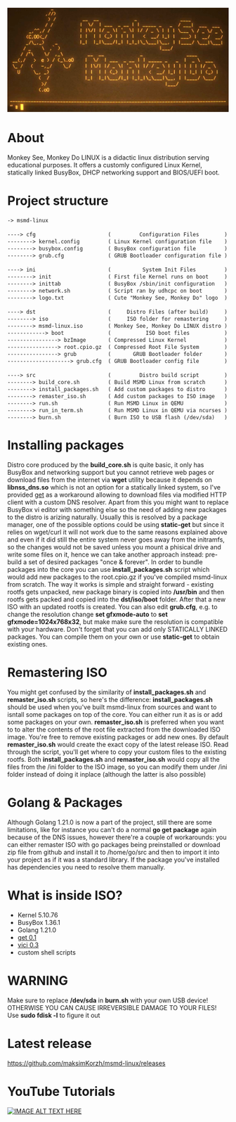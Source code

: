 [![IMAGE ALT TEXT HERE](https://raw.githubusercontent.com/maksimKorzh/msmd-linux/main/img/msmd-linux.png)](https://www.youtube.com/watch?v=EVTw4YqPdKA)

# About
Monkey See, Monkey Do LINUX is a didactic linux distribution serving
educational purposes. It offers a customly configured Linux Kernel,
statically linked BusyBox, DHCP networking support and BIOS/UEFI boot.

# Project structure
    -> msmd-linux

    ----> cfg                       (         Configuration Files        )
    --------> kernel.config         ( Linux Kernel configuration file    )
    --------> busybox.config        ( BusyBox configuration file         )
    --------> grub.cfg              ( GRUB Bootloader configuration file )

    ----> ini                       (          System Init Files         )
    --------> init                  ( First file Kernel runs on boot     )
    --------> inittab               ( BusyBox /sbin/init configuration   )
    --------> network.sh            ( Script ran by udhcpc on boot       )
    --------> logo.txt              ( Cute "Monkey See, Monkey Do" logo  )

    ----> dst                       (     Distro Files (after build)     )
    --------> iso                   (     ISO folder for remastering     )
    --------> msmd-linux.iso        ( Monkey See, Monkey Do LINUX distro )
    ------------> boot              (           ISO boot files           )
    ----------------> bzImage       ( Compressed Linux Kernel            )
    ----------------> root.cpio.gz  ( Compressed Root File System        )
    ----------------> grub          (       GRUB Bootloader folder       )
    --------------------> grub.cfg  ( GRUB Bootloader config file        )

    ----> src                       (         Distro build script        )
    --------> build_core.sh         ( Build MSMD Linux from scratch      )
    --------> install_packages.sh   ( Add custom packages to distro      )
    --------> remaster_iso.sh       ( Add custom packages to ISO image   )
    --------> run.sh                ( Run MSMD Linux in QEMU             )
    --------> run_in_term.sh        ( Run MSMD Linux in QEMU via ncurses )
    --------> burn.sh               ( Burn ISO to USB flash (/dev/sda)   )

# Installing packages
Distro core produced by the **build_core.sh** is quite basic,
it only has BusyBox and networking support but you cannot retrieve web pages
or download files from the internet via **wget** utility because it depends on **libnss_dns.so** which is
not an option for a statically linked system, so I've provided <a href="https://github.com/maksimKorzh/get">get</a> as a workaround
allowing to download files via modified HTTP client with a custom DNS resolver.
Apart from this you might want to replace BusyBox vi editor with something else
so the need of adding new packages to the distro is arizing naturally.
Usually this is resolved by a package manager, one of the possible options
could be using **static-get** but since it relies on wget/curl it will not work due to the same reasons explained above
and even if it did still the entire system never goes away from the initramfs, so the
changes would not be saved unless you mount a phisical drive and write some files on it,
hence we can take another approach instead: pre-build a set of desired packages "once & forever".
In order to bundle packages into the core you can use **install_packages.sh** script which would
add new packages to the root.cpio.gz if you've compiled msmd-linux from scratch.
The way it works is simple and straight forward - existing rootfs gets unpacked,
new package binary is copied into **/usr/bin** and then rootfs gets packed and copied
into the **dst/iso/boot** folder. After that a new ISO with an updated rootfs is created.
You can also edit **grub.cfg**, e.g. to change the resolution change **set gfxmode-auto** to
**set gfxmode=1024x768x32**, but make make sure the resolution is compatible with your hardware.
Don't forget that you can add only STATICALLY LINKED packages.
You can compile them on your own or use **static-get** to obtain existing ones.

# Remastering ISO
You might get confused by the similarity of **install_packages.sh** and **remaster_iso.sh**
scripts, so here's the difference: **install_packages.sh** should be used when you've built
msmd-linux from sources and want to isntall some packages on top of the core. You can either
run it as is or add some packages on your own. **remaster_iso.sh** is preferred when you
want to to alter the contents of the root file extracted from the downloaded ISO image.
You're free to remove existing packages or add new ones. By default **remaster_iso.sh**
would create the exact copy of the latest release ISO. Read through the script, you'll get where
to copy your custom files to the existing rootfs. Both **install_packages.sh** and **remaster_iso.sh**
would copy all the files from the /ini folder to the ISO image, so you can modify them under /ini
folder instead of doing it inplace (although the latter is also possible)

# Golang & Packages
Although Golang 1.21.0 is now a part of the project, still there are
some limitations, like for instance you can't do a normal **go get package**
again because of the DNS issues, however there're a couple of workarounds: 
you can either remaster ISO with go packages being preinstalled or download
zip file from github and install it to /home/go/src and then to import it
into your project as if it was a standard library. If the package you've
installed has dependencies you need to resolve them manually.

# What is inside ISO?
 - Kernel 5.10.76
 - BusyBox 1.36.1
 - Golang 1.21.0
 - <a href="https://github.com/maksimKorzh/get">get 0.1</a>
 - <a href="https://github.com/maksimKorzh/get">vici 0.3</a>
 - custom shell scripts

# WARNING
Make sure to replace **/dev/sda** in **burn.sh** with your own USB device!<br>
OTHERWISE YOU CAN CAUSE IRREVERSIBLE DAMAGE TO YOUR FILES!<br>
Use **sudo fdisk -l** to figure it out

# Latest release
https://github.com/maksimKorzh/msmd-linux/releases

# YouTube Tutorials
[![IMAGE ALT TEXT HERE](https://img.youtube.com/vi/DAXVgdpe7HE/0.jpg)](https://www.youtube.com/watch?v=DAXVgdpe7HE&list=PLLfIBXQeu3aZuc_0xTE2dY3juntHF5xJY&index=2)

